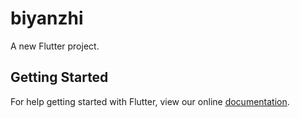 # biyanzhi

A new Flutter project.

## Getting Started

For help getting started with Flutter, view our online
[documentation](https://flutter.io/).
